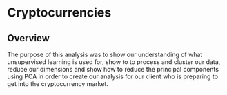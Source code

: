 # Cryptocurrencies
## Overview
The purpose of this analysis was to show our understanding of what unsupervised learning is used for, show to to process and cluster our data, reduce our dimensions and show how to reduce the principal components using PCA in order to create our analysis for our client who is preparing to get into the cryptocurrency market.
